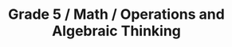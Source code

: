 ---
title: "Grade 5 / Math / Operations and Algebraic Thinking"
subject: "math"
grade: "5"
area: "oat"
next_steps:
  - instructions: "With your student, create and interpret numerical expressions for calculations. For example, 7 x (9 – 5) means “the product of 7 and the difference between 9 and 5.” or “7 times the difference between 9 and 5.”"
  - instructions: "With your student, generate two numerical patterns using different rules; for example, “Add 3” and “Multiply by 2.” Compare the patterns, and look for relationships between the corresponding terms."
  - instructions: "With your student, compare two different numerical sequences, write the rule used to create each sequence, and explain any apparent relationships between the corresponding terms of sequences."
---
